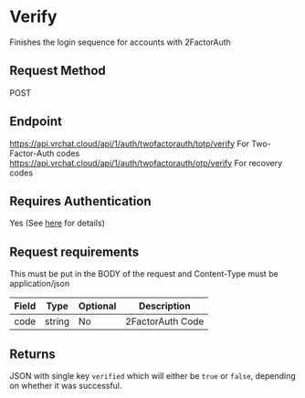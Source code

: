 # Verify

Finishes the login sequence for accounts with 2FactorAuth

## Request Method
POST

## Endpoint
https://api.vrchat.cloud/api/1/auth/twofactorauth/totp/verify For Two-Factor-Auth codes
https://api.vrchat.cloud/api/1/auth/twofactorauth/otp/verify For recovery codes

## Requires Authentication
Yes (See [here](Authorization.md) for details)

## Request requirements

This must be put in the BODY of the request and Content-Type must be application/json

Field | Type | Optional | Description
------|------|----------|------------
code | string | No | 2FactorAuth Code

## Returns

JSON with single key `verified` which will either be `true` or `false`, depending on whether it was successful.
